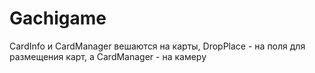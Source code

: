 # Gachigame
CardInfo и CardManager вешаются на карты, DropPlace - на поля для размещения карт, а CardManager - на камеру
